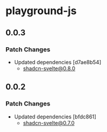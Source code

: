 # playground-js

## 0.0.3

### Patch Changes

- Updated dependencies [d7ae8b54]
  - shadcn-svelte@0.8.0

## 0.0.2

### Patch Changes

- Updated dependencies [bfdc861]
  - shadcn-svelte@0.7.0
